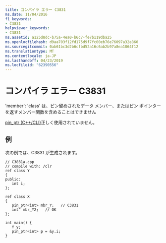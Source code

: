 ```yaml
---
title: コンパイラ エラー C3831
ms.date: 11/04/2016
f1_keywords:
- C3831
helpviewer_keywords:
- C3831
ms.assetid: a125d8dc-b75a-4ea0-b6c7-fe7b119dba25
ms.openlocfilehash: d9aa703f12fd175d9f7fc00eb76e76097a32e860
ms.sourcegitcommit: 0ab61bc3d2b6cfbd52a16c6ab2b97a8ea1864f12
ms.translationtype: MT
ms.contentlocale: ja-JP
ms.lasthandoff: 04/23/2019
ms.locfileid: "62390556"
---
```

# <a name="compiler-error-c3831"></a>コンパイラ エラー C3831

'member': 'class' は、ピン留めされたデータ メンバー、またはピン ポインターを返すメンバー関数を含めることはできません

[pin_ptr (C++/CLI)](../../extensions/pin-ptr-cpp-cli.md)正しく使用されていません。

## <a name="example"></a>例

次の例では、C3831 が生成されます。

```
// C3831a.cpp
// compile with: /clr
ref class Y
{
public:
   int i;
};

ref class X
{
   pin_ptr<int> mbr_Y;   // C3831
   int^ mbr_Y2;   // OK
};

int main() {
   Y y;
   pin_ptr<int> p = &y.i;
}
```
